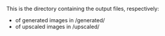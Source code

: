 This is the directory containing the output files, respectively:
- of generated images in /generated/
- of upscaled images in /upscaled/
